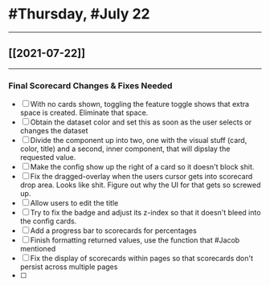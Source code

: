 # #Thursday, #July 22
---

## [[2021-07-22]]

---

### Final Scorecard Changes & Fixes Needed

- [ ] With no cards shown, toggling the feature toggle shows that extra space is created. Eliminate that space.
- [ ] Obtain the dataset color and set this as soon as the user selects or changes the dataset
- [ ] Divide the component up into two, one with the visual stuff (card, color, title) and a second, inner component, that will dipslay the requested value.
- [ ] Make the config show up the right of a card so it doesn't block shit.
- [ ] Fix the dragged-overlay when the users cursor gets into scorecard drop area. Looks like shit. Figure out why the UI for that gets so screwed up.
- [ ] Allow users to edit the title
- [ ] Try to fix the badge and adjust its z-index so that it doesn't bleed into the config cards.
- [ ] Add a progress bar to scorecards for percentages
- [ ] Finish formatting returned values, use the function that #Jacob mentioned
- [ ] Fix the display of scorecards within pages so that scorecards don't persist across multiple pages
- [ ]  
















